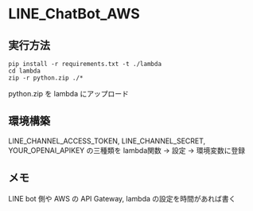 # LINE_ChatBot_AWS

## 実行方法
```
pip install -r requirements.txt -t ./lambda
cd lambda
zip -r python.zip ./*
```
python.zip を lambda にアップロード

## 環境構築
LINE_CHANNEL_ACCESS_TOKEN, LINE_CHANNEL_SECRET, YOUR_OPENAI_APIKEY の三種類を lambda関数 -> 設定 -> 環境変数に登録

## メモ
LINE bot 側や AWS の API Gateway, lambda の設定を時間があれば書く
